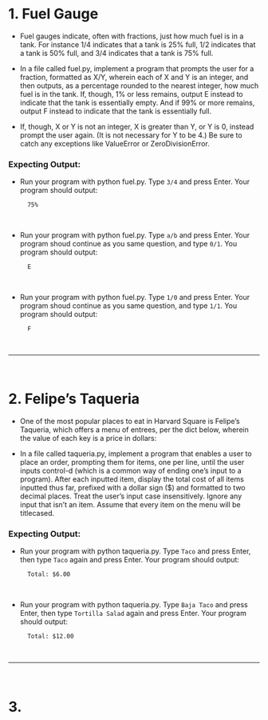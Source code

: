 # 1. Fuel Gauge
- Fuel gauges indicate, often with fractions, just how much fuel is in a tank. For instance 1/4 indicates that a tank is 25% full, 1/2 indicates that a tank is 50% full, and 3/4 indicates that a tank is 75% full.

- In a file called fuel.py, implement a program that prompts the user for a fraction, formatted as X/Y, wherein each of X and Y is an integer, and then outputs, as a percentage rounded to the nearest integer, how much fuel is in the tank. If, though, 1% or less remains, output E instead to indicate that the tank is essentially empty. And if 99% or more remains, output F instead to indicate that the tank is essentially full.

- If, though, X or Y is not an integer, X is greater than Y, or Y is 0, instead prompt the user again. (It is not necessary for Y to be 4.) Be sure to catch any exceptions like ValueError or ZeroDivisionError.<br/>
  
### Expecting Output:
- Run your program with python fuel.py. Type `3/4` and press Enter. Your program should output:
  
        75%
    <br/>

- Run your program with python fuel.py. Type `a/b` and press Enter. Your program shoud continue as you same question, and type `0/1`. You program should output:
  
        E
    <br/>

- Run your program with python fuel.py. Type `1/0` and press Enter. Your program shoud continue as you same question, and type `1/1`. You program should output:
  
        F
<br/>

---

<br/>

# 2. Felipe’s Taqueria

- One of the most popular places to eat in Harvard Square is Felipe’s Taqueria, which offers a menu of entrees, per the dict below, wherein the value of each key is a price in dollars:

- In a file called taqueria.py, implement a program that enables a user to place an order, prompting them for items, one per line, until the user inputs control-d (which is a common way of ending one’s input to a program). After each inputted item, display the total cost of all items inputted thus far, prefixed with a dollar sign ($) and formatted to two decimal places. Treat the user’s input case insensitively. Ignore any input that isn’t an item. Assume that every item on the menu will be titlecased.<br/>

### Expecting Output:
- Run your program with python taqueria.py. Type `Taco` and press Enter, then type `Taco` again and press Enter. Your program should output:

        Total: $6.00  
    <br/>
- Run your program with python taqueria.py. Type `Baja Taco` and press Enter, then type `Tortilla Salad` again and press Enter. Your program should output:

        Total: $12.00  
<br/>

---

<br/>

# 3. 